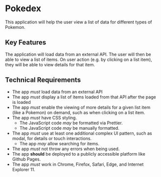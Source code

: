 # Pokedex

This application will help the user view a list of data for different types of Pokemon.

## Key Features

The application will load data from an external API. The user will then be able to view a list of items.
On user action (e.g. by clicking on a list item), they will be able to view details for that item.

## Technical Requirements

* The app _must_ load data from an external API
* The app _must_ display a list of items loaded from that API after the page is loaded
* The app _must_ enable the viewing of more details for a given list item (like a Pokemon) on demand,
such as when clicking on a list item.
* The app _must_ have CSS styling.
  * The JavaScript code _may_ be formatted via Prettier.
  * The JavaScript code _may_ be manually formatted.
* The app _must_ use at least one additional complex UI pattern, such as modal, for details or touch interactions.
  * The app _may_ allow searching for items.
* The app _must_ not throw any errors when being used.
* The app **should** be deployed to a publicly accessible platform like Github Pages.
* The app _must_ work in Chrome, Firefox, Safari, Edge, and Internet Explorer 11.
